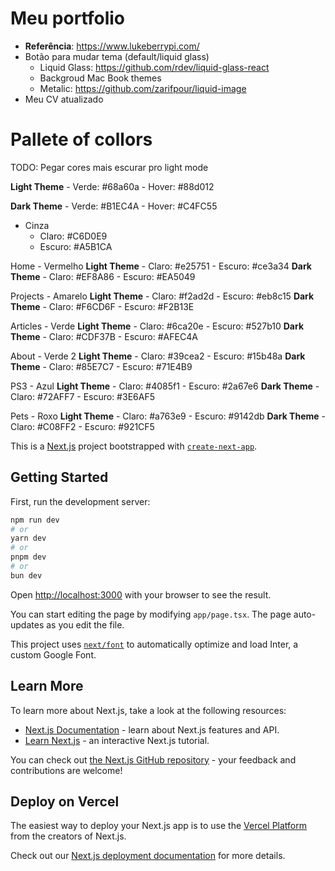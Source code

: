 # Meu portfolio

- **Referência**: https://www.lukeberrypi.com/
- Botão para mudar tema (default/liquid glass)
    - Liquid Glass: https://github.com/rdev/liquid-glass-react
    - Backgroud Mac Book themes
    - Metalic: https://github.com/zarifpour/liquid-image
- Meu CV atualizado

# Pallete of collors

TODO: Pegar cores mais escurar pro light mode

**Light Theme**
    - Verde: #68a60a
    - Hover: #88d012

**Dark Theme**
    - Verde: #B1EC4A
    - Hover: #C4FC55

- Cinza
    - Claro: #C6D0E9
    - Escuro: #A5B1CA

Home
    - Vermelho
        **Light Theme**
            - Claro: #e25751
            - Escuro: #ce3a34
        **Dark Theme**
            - Claro: #EF8A86
            - Escuro: #EA5049

Projects
    - Amarelo
        **Light Theme**
            - Claro: #f2ad2d
            - Escuro: #eb8c15
        **Dark Theme**
            - Claro: #F6CD6F
            - Escuro: #F2B13E

Articles
    - Verde
        **Light Theme**
            - Claro: #6ca20e
            - Escuro: #527b10
        **Dark Theme**
            - Claro: #CDF37B
            - Escuro: #AFEC4A

About
    - Verde 2
        **Light Theme**
            - Claro: #39cea2
            - Escuro: #15b48a
        **Dark Theme**
            - Claro: #85E7C7
            - Escuro: #71E4B9

PS3
    - Azul
        **Light Theme**
        - Claro: #4085f1
        - Escuro: #2a67e6
        **Dark Theme**
        - Claro: #72AFF7
        - Escuro: #3E6AF5

Pets
    - Roxo
        **Light Theme**
        - Claro: #a763e9
        - Escuro: #9142db
        **Dark Theme**
        - Claro: #C08FF2
        - Escuro: #921CF5

This is a [Next.js](https://nextjs.org/) project bootstrapped with [`create-next-app`](https://github.com/vercel/next.js/tree/canary/packages/create-next-app).

## Getting Started

First, run the development server:

```bash
npm run dev
# or
yarn dev
# or
pnpm dev
# or
bun dev
```

Open [http://localhost:3000](http://localhost:3000) with your browser to see the result.

You can start editing the page by modifying `app/page.tsx`. The page auto-updates as you edit the file.

This project uses [`next/font`](https://nextjs.org/docs/basic-features/font-optimization) to automatically optimize and load Inter, a custom Google Font.

## Learn More

To learn more about Next.js, take a look at the following resources:

- [Next.js Documentation](https://nextjs.org/docs) - learn about Next.js features and API.
- [Learn Next.js](https://nextjs.org/learn) - an interactive Next.js tutorial.

You can check out [the Next.js GitHub repository](https://github.com/vercel/next.js/) - your feedback and contributions are welcome!

## Deploy on Vercel

The easiest way to deploy your Next.js app is to use the [Vercel Platform](https://vercel.com/new?utm_medium=default-template&filter=next.js&utm_source=create-next-app&utm_campaign=create-next-app-readme) from the creators of Next.js.

Check out our [Next.js deployment documentation](https://nextjs.org/docs/deployment) for more details.
